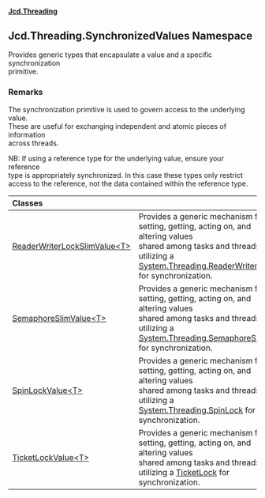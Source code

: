 #### [Jcd.Threading](index.md 'index')

## Jcd.Threading.SynchronizedValues Namespace

  
Provides generic types that encapsulate a value and a specific synchronization  
primitive.

### Remarks
  
The synchronization primitive is used to govern access to the underlying value.  
These are useful for exchanging independent and atomic pieces of information  
across threads.  
  
NB: If using a reference type for the underlying value, ensure your reference  
type is appropriately synchronized. In this case these types only restrict  
access to the reference, not the data contained within the reference type.

| Classes | |
| :--- | :--- |
| [ReaderWriterLockSlimValue&lt;T&gt;](ReaderWriterLockSlimValue_T_.md 'Jcd.Threading.SynchronizedValues.ReaderWriterLockSlimValue<T>') | Provides a generic mechanism for setting, getting, acting on, and altering values<br/>shared among tasks and threads, utilizing a [System.Threading.ReaderWriterLock](https://docs.microsoft.com/en-us/dotnet/api/System.Threading.ReaderWriterLock 'System.Threading.ReaderWriterLock') for synchronization. |
| [SemaphoreSlimValue&lt;T&gt;](SemaphoreSlimValue_T_.md 'Jcd.Threading.SynchronizedValues.SemaphoreSlimValue<T>') | Provides a generic mechanism for setting, getting, acting on, and altering values<br/>shared among tasks and threads, utilizing a [System.Threading.SemaphoreSlim](https://docs.microsoft.com/en-us/dotnet/api/System.Threading.SemaphoreSlim 'System.Threading.SemaphoreSlim') for synchronization. |
| [SpinLockValue&lt;T&gt;](SpinLockValue_T_.md 'Jcd.Threading.SynchronizedValues.SpinLockValue<T>') | Provides a generic mechanism for setting, getting, acting on, and altering values<br/>shared among tasks and threads, utilizing a [System.Threading.SpinLock](https://docs.microsoft.com/en-us/dotnet/api/System.Threading.SpinLock 'System.Threading.SpinLock') for synchronization. |
| [TicketLockValue&lt;T&gt;](TicketLockValue_T_.md 'Jcd.Threading.SynchronizedValues.TicketLockValue<T>') | Provides a generic mechanism for setting, getting, acting on, and altering values<br/>shared among tasks and threads, utilizing a [TicketLock](TicketLock.md 'Jcd.Threading.TicketLock') for synchronization. |
